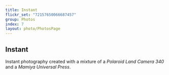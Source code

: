 ```yaml
---
title: Instant
flickr_set: "72157650066687457"
group: Photos
index: 7
layout: photo/PhotosPage
---
```


## Instant

Instant photography created with a mixture of a _Polaroid Land Camera 340_ and a _Mamiya Universal Press_.
